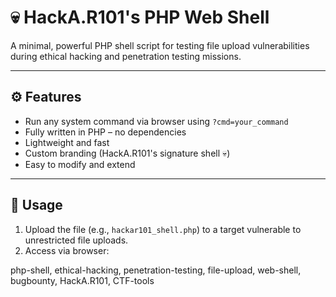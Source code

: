 # 💀 HackA.R101's PHP Web Shell

A minimal, powerful PHP shell script for testing file upload vulnerabilities during ethical hacking and penetration testing missions.

---

## ⚙️ Features
- Run any system command via browser using `?cmd=your_command`
- Fully written in PHP – no dependencies
- Lightweight and fast
- Custom branding (HackA.R101's signature shell 💀)
- Easy to modify and extend

---

## 🚀 Usage

1. Upload the file (e.g., `hackar101_shell.php`) to a target vulnerable to unrestricted file uploads.
2. Access via browser:

php-shell, ethical-hacking, penetration-testing, file-upload, web-shell, bugbounty, HackA.R101, CTF-tools

